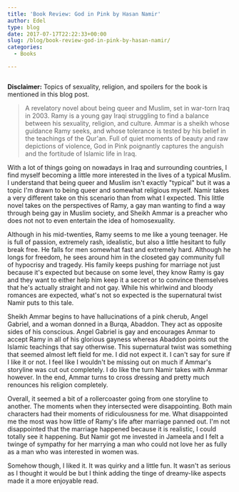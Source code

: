 ```yaml
---
title: 'Book Review: God in Pink by Hasan Namir'
author: Edel
type: blog
date: 2017-07-17T22:22:33+00:00
slug: /blog/book-review-god-in-pink-by-hasan-namir/
categories:
  - Books

---
```

<img data-attachment-id="591" data-permalink="http://edelgrace.me/blog/books/book-review-god-in-pink-by-hasan-namir/attachment/god-in-pink/" data-orig-file="https://i1.wp.com/edelgrace.me/blog/wp-content/uploads/2017/07/god-in-pink.png?fit=189%2C275" data-orig-size="189,275" data-comments-opened="1" data-image-meta="{&quot;aperture&quot;:&quot;0&quot;,&quot;credit&quot;:&quot;&quot;,&quot;camera&quot;:&quot;&quot;,&quot;caption&quot;:&quot;&quot;,&quot;created_timestamp&quot;:&quot;0&quot;,&quot;copyright&quot;:&quot;&quot;,&quot;focal_length&quot;:&quot;0&quot;,&quot;iso&quot;:&quot;0&quot;,&quot;shutter_speed&quot;:&quot;0&quot;,&quot;title&quot;:&quot;&quot;,&quot;orientation&quot;:&quot;0&quot;}" data-image-title="god-in-pink" data-image-description="" data-medium-file="https://i1.wp.com/edelgrace.me/blog/wp-content/uploads/2017/07/god-in-pink.png?fit=189%2C275" data-large-file="https://i1.wp.com/edelgrace.me/blog/wp-content/uploads/2017/07/god-in-pink.png?fit=189%2C275" src="https://i1.wp.com/edelgrace.me/blog/wp-content/uploads/2017/07/god-in-pink.png?resize=189%2C275" alt="" class="alignleft size-full wp-image-591" data-recalc-dims="1" />

**Disclaimer:** Topics of sexuality, religion, and spoilers for the book is mentioned in this blog post.

> A revelatory novel about being queer and Muslim, set in war-torn Iraq in 2003. Ramy is a young gay Iraqi struggling to find a balance between his sexuality, religion, and culture. Ammar is a sheikh whose guidance Ramy seeks, and whose tolerance is tested by his belief in the teachings of the Qur'an. Full of quiet moments of beauty and raw depictions of violence, God in Pink poignantly captures the anguish and the fortitude of Islamic life in Iraq.

With a lot of things going on nowadays in Iraq and surrounding countries, I find myself becoming a little more interested in the lives of a typical Muslim. I understand that being queer and Muslim isn't exactly "typical" but it was a topic I'm drawn to being queer and somewhat religious myself. Namir takes a very different take on this scenario than from what I expected. This little novel takes on the perspectives of Ramy, a gay man wanting to find a way through being gay in Muslim society, and Sheikh Ammar is a preacher who does not not to even entertain the idea of homosexuality.

Although in his mid-twenties, Ramy seems to me like a young teenager. He is full of passion, extremely rash, idealistic, but also a little hesitant to fully break free. He falls for men somewhat fast and extremely hard. Although he longs for freedom, he sees around him in the closeted gay community full of hypocrisy and tragedy. His family keeps pushing for marriage not just because it's expected but because on some level, they know Ramy is gay and they want to either help him keep it a secret or to convince themselves that he's actually straight and not gay. While his whirlwind and bloody romances are expected, what's not so expected is the supernatural twist Namir puts to this tale.

Sheikh Ammar begins to have hallucinations of a pink cherub, Angel Gabriel, and a woman donned in a Burqa, Abaddon. They act as opposite sides of his conscious. Angel Gabriel is gay and encourages Ammar to accept Ramy in all of his glorious gayness whereas Abaddon points out the Islamic teachings that say otherwise. This supernatural twist was something that seemed almost left field for me. I did not expect it. I can't say for sure if I like it or not. I feel like I wouldn't be missing out on much if Ammar's storyline was cut out completely. I do like the turn Namir takes with Ammar however. In the end, Ammar turns to cross dressing and pretty much renounces his religion completely.

Overall, it seemed a bit of a rollercoaster going from one storyline to another. The moments when they intersected were disappointing. Both main characters had their moments of ridiculousness for me. What disappointed me the most was how little of Ramy's life after marriage panned out. I'm not disappointed that the marriage happened because it is realistic, I could totally see it happening. But Namir got me invested in Jameela and I felt a twinge of sympathy for her marrying a man who could not love her as fully as a man who was interested in women was.

Somehow though, I liked it. It was quirky and a little fun. It wasn't as serious as I thought it would be but I think adding the tinge of dreamy-like aspects made it a more enjoyable read.